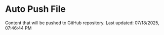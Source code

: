 # Auto Push File

Content that will be pushed to GitHub repository.
Last updated: 07/18/2025, 07:46:44 PM